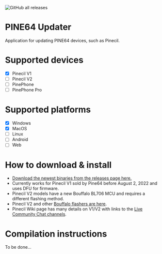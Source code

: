 <img alt="GitHub all releases" src="https://img.shields.io/github/downloads/pine64/pine64_updater/total">

# PINE64 Updater

Application for updating PINE64 devices, such as Pinecil.

# Supported devices

- [X] Pinecil V1
- [ ] Pinecil V2
- [ ] PinePhone
- [ ] PinePhone Pro

# Supported platforms

- [X] Windows
- [X] MacOS
- [ ] Linux
- [ ] Android
- [ ] Web

# How to download & install

- [Download the newest binaries from the releases page here.](https://github.com/pine64/pine64_updater/releases)
- Currently works for Pinecil V1 sold by Pine64 before August 2, 2022 and uses DFU for firmware.
- Pinecil V2 models have a new Bouffalo BL706 MCU and requires a different flashing method.
- Pinecil V2 and other [Bouffalo flashers are here](https://github.com/pine64/blisp).
- Pinecil Wiki page has many details on V1/V2 with links to the [Live Community Chat channels](https://wiki.pine64.org/wiki/Pinecil#Community_Chat_links).


# Compilation instructions

To be done...
